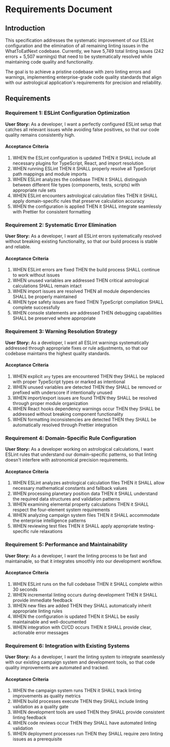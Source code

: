 # Requirements Document

## Introduction

This specification addresses the systematic improvement of our ESLint configuration and the elimination of all remaining linting issues in the WhatToEatNext codebase. Currently, we have 5,749 total linting issues (242 errors + 5,507 warnings) that need to be systematically resolved while maintaining code quality and functionality.

The goal is to achieve a pristine codebase with zero linting errors and warnings, implementing enterprise-grade code quality standards that align with our astrological application's requirements for precision and reliability.

## Requirements

### Requirement 1: ESLint Configuration Optimization

**User Story:** As a developer, I want a perfectly configured ESLint setup that catches all relevant issues while avoiding false positives, so that our code quality remains consistently high.

#### Acceptance Criteria

1. WHEN the ESLint configuration is updated THEN it SHALL include all necessary plugins for TypeScript, React, and import resolution
2. WHEN running ESLint THEN it SHALL properly resolve all TypeScript path mappings and module imports
3. WHEN ESLint analyzes the codebase THEN it SHALL distinguish between different file types (components, tests, scripts) with appropriate rule sets
4. WHEN ESLint encounters astrological calculation files THEN it SHALL apply domain-specific rules that preserve calculation accuracy
5. WHEN the configuration is applied THEN it SHALL integrate seamlessly with Prettier for consistent formatting

### Requirement 2: Systematic Error Elimination

**User Story:** As a developer, I want all ESLint errors systematically resolved without breaking existing functionality, so that our build process is stable and reliable.

#### Acceptance Criteria

1. WHEN ESLint errors are fixed THEN the build process SHALL continue to work without issues
2. WHEN unused variables are addressed THEN critical astrological calculations SHALL remain intact
3. WHEN import issues are resolved THEN all module dependencies SHALL be properly maintained
4. WHEN type safety issues are fixed THEN TypeScript compilation SHALL complete successfully
5. WHEN console statements are addressed THEN debugging capabilities SHALL be preserved where appropriate

### Requirement 3: Warning Resolution Strategy

**User Story:** As a developer, I want all ESLint warnings systematically addressed through appropriate fixes or rule adjustments, so that our codebase maintains the highest quality standards.

#### Acceptance Criteria

1. WHEN explicit `any` types are encountered THEN they SHALL be replaced with proper TypeScript types or marked as intentional
2. WHEN unused variables are detected THEN they SHALL be removed or prefixed with underscore if intentionally unused
3. WHEN import/export issues are found THEN they SHALL be resolved through proper module organization
4. WHEN React hooks dependency warnings occur THEN they SHALL be addressed without breaking component functionality
5. WHEN formatting inconsistencies are detected THEN they SHALL be automatically resolved through Prettier integration

### Requirement 4: Domain-Specific Rule Configuration

**User Story:** As a developer working on astrological calculations, I want ESLint rules that understand our domain-specific patterns, so that linting doesn't interfere with astronomical precision requirements.

#### Acceptance Criteria

1. WHEN ESLint analyzes astrological calculation files THEN it SHALL allow necessary mathematical constants and fallback values
2. WHEN processing planetary position data THEN it SHALL understand the required data structures and validation patterns
3. WHEN examining elemental property calculations THEN it SHALL respect the four-element system requirements
4. WHEN analyzing campaign system files THEN it SHALL accommodate the enterprise intelligence patterns
5. WHEN reviewing test files THEN it SHALL apply appropriate testing-specific rule relaxations

### Requirement 5: Performance and Maintainability

**User Story:** As a developer, I want the linting process to be fast and maintainable, so that it integrates smoothly into our development workflow.

#### Acceptance Criteria

1. WHEN ESLint runs on the full codebase THEN it SHALL complete within 30 seconds
2. WHEN incremental linting occurs during development THEN it SHALL provide immediate feedback
3. WHEN new files are added THEN they SHALL automatically inherit appropriate linting rules
4. WHEN the configuration is updated THEN it SHALL be easily maintainable and well-documented
5. WHEN integration with CI/CD occurs THEN it SHALL provide clear, actionable error messages

### Requirement 6: Integration with Existing Systems

**User Story:** As a developer, I want the linting system to integrate seamlessly with our existing campaign system and development tools, so that code quality improvements are automated and tracked.

#### Acceptance Criteria

1. WHEN the campaign system runs THEN it SHALL track linting improvements as quality metrics
2. WHEN build processes execute THEN they SHALL include linting validation as a quality gate
3. WHEN development tools are used THEN they SHALL provide consistent linting feedback
4. WHEN code reviews occur THEN they SHALL have automated linting validation
5. WHEN deployment processes run THEN they SHALL require zero linting issues as a prerequisite